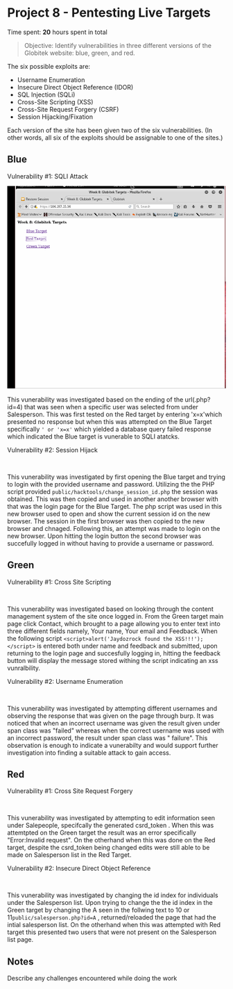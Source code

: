 # Project 8 - Pentesting Live Targets

Time spent: **20** hours spent in total

> Objective: Identify vulnerabilities in three different versions of the Globitek website: blue, green, and red.

The six possible exploits are:
* Username Enumeration
* Insecure Direct Object Reference (IDOR)
* SQL Injection (SQLi)
* Cross-Site Scripting (XSS)
* Cross-Site Request Forgery (CSRF)
* Session Hijacking/Fixation

Each version of the site has been given two of the six vulnerabilities. (In other words, all six of the exploits should be assignable to one of the sites.)

## Blue

Vulnerability #1: SQLI Attack

<img src='SQLI Attack.gif' title= 'Sqli Attack' width='' alt='' />

This vunerability was investigated based on the ending of the url(.php?id=4) that was seen when a specific user was selected from under Salesperson.
This was first tested on the Red target by entering 'x=x'which presented no response but when this was attempted on the Blue Target specifically 
```' or 'x=x'``` which yielded a database query failed response which indicated the Blue target is vunerable to SQLI atatcks.

Vulnerability #2: Session Hijack

<img src='Session Hijacking.gif' title= 'Session Hijacking' width='' alt='' />

This vunerability was investigated by first opening the Blue target and trying to login with the provided username and password.
Utilizing the the PHP script provided ```public/hacktools/change_session_id.php``` the session was obtained. This was then copied and used in another
another browser with that was the login page for the Blue Target. The php script was used in this new browser used to open and show the current session id
on the new browser. The session in the first browser was then copied to the new browser and chnaged. Following this, an attempt was made to login on the new
browser. Upon hitting the login button the second browser was succefully logged in without having to provide a username or password.



## Green

Vulnerability #1: Cross Site Scripting

<img src='Cross Site Scripting.gif' title= 'Cross Site Scripting' width='' alt='' />

This vunerability was investigated based on looking through the content management system of the site once logged in. From the Green target main page click 
Contact, which brought to a page allowing you to enter text into three different fields namely, Your name, Your email and Feedback. When the following script
``` <script>alert('Jaydozrock found the XSS!!!');</script> ``` is entered both under name and feedback and submitted, upon returning to the login page and 
succesfully logging in, hitting the feedback button will display the message stored withing the script indicating an xss vunralbility.




Vulnerability #2: Username Enumeration

<img src='Username Enumeration.gif' title= 'Username Enumeration' width='' alt='' />

This vunerability was investigated by attempting different usernames and observing the response that was given on the page through burp. It was noticed that when 
an incorrect username was given the result given under span class was "failed" whereas when the correct username was used with an incorrect password, the result under 
span class was " failure". This observation is enough to indicate a vunerabilty and would support further investigation into finding a suitable attack to gain access.




## Red

Vulnerability #1: Cross Site Request Forgery

<img src='Cross Site Request Forgery.gif' title= 'Cross Site Request Forgery' width='' alt='' />

This vunerability was investigated by attempting to edit information seen under Salepeople, specifcally the generated csrd_token . When this was attemtpted on the Green target 
the result was an error specifically "Error:Invalid request". On the otherhand when this was done on the Red target, despite the csrd_token being changed edits were still
able to be made on Salesperson list in the Red Target.




Vulnerability #2: Insecure Direct Object Reference

<img src='Insecure Direct Object Reference.gif' title= 'Insecure Direct Object Reference' width='' alt='' />

This vunerability was investigated by changing the id index for individuals under the Salesperson list. Upon trying to change the the id index in the Green target by changing 
the A seen in the follwing text to 10 or 11``` public/salesperson.php?id=A ``` , returned/reloaded the page that had the intial salesperson list. On the otherhand when this was attempted
with Red target this presented two users that were not present on the Salesperson list page.



## Notes

Describe any challenges encountered while doing the work
